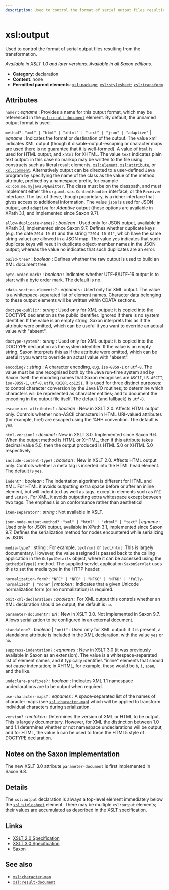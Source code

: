 ```yaml
---
description: Used to control the format of serial output files resulting from the transformation
---
```


# xsl:output

Used to control the format of serial output files resulting from the transformation.

_Available in XSLT 1.0 and later versions. Available in all Saxon editions._

- **Category**: declaration
- **Content**: none
- **Permitted parent elements**: [`xsl:package`](xsl-package.md); [`xsl:stylesheet`](xsl-stylesheet.md); [`xsl:transform`](xsl-transform.md)

## Attributes

`name?`
: _eqname_
: Provides a name for this output format, which may be referenced in the [`xsl:result-document`](xsl-result-document.md) element. By default, the unnamed output format is used.

`method?`
: `"xml" | "html" | "xhtml" | "text" | "json" | "adaptive"` | _eqname_
: Indicates the format or destination of the output. The value xml indicates XML output (though if disable-output-escaping or character maps are used there is no guarantee that it is well-formed). A value of `html` is used for HTML output, and `xhtml` for XHTML. The value `text` indicates plain text output: in this case no markup may be written to the file using constructs such as literal result elements, [`xsl:element`](xsl-element.md), [`xsl:attribute`](xsl-attribute.md), or [`xsl:comment`](xsl-comment.md). Alternatively output can be directed to a user-defined Java program by specifying the name of the class as the value of the method attribute, prefixed by a namespace prefix, for example `xx:com.me.myjava.MyEmitter`. The class must be on the classpath, and must implement either the `org.xml.sax.ContentHandler` interface, or the `Receiver` interface. The last of these, though proprietary, is a richer interface that gives access to additional information. The value `json` is used for JSON output, and `adaptive` for _Adaptive_ output (these options are available in XPath 3.1, and implemented since Saxon 9.7).

`allow-duplicate-names?`
: _boolean_
: Used only for JSON output, available in XPath 3.1, implemented since Saxon 9.7. Defines whether duplicate keys (e.g. the date `2014-10-01` and the string `"2014-10-01"`, which have the same string value) are allowed in a JSON map. The value yes indicates that such duplicate keys will result in duplicate object-member names in the JSON output; whereas the value no indicates that such duplicates are an error.

`build-tree?`
: _boolean_
: Defines whether the raw output is used to build an XML document tree.

`byte-order-mark?`
: _boolean_
: Indicates whether UTF-8/UTF-16 output is to start with a byte order mark. The default is no.

`cdata-section-elements?`
: _eqnames_
: Used only for XML output. The value is a whitespace-separated list of element names. Character data belonging to these output elements will be written within CDATA sections.

`doctype-public?`
: _string_
: Used only for XML output: it is copied into the DOCTYPE declaration as the public identifier. Ignored if there is no system identifier. If the value is an empty string, Saxon interprets this as if the attribute were omitted, which can be useful it you want to override an actual value with "absent".

`doctype-system?`
: _string_
: Used only for XML output: it is copied into the DOCTYPE declaration as the system identifier. If the value is an empty string, Saxon interprets this as if the attribute were omitted, which can be useful it you want to override an actual value with "absent".

`encoding?`
: _string_
: A character encoding, e.g. `iso-8859-1` or `utf-8`. The value must be one recognised both by the Java run-time system and by Saxon itself: the encoding names that Saxon recognises are `ASCII`, `US-ASCII`, `iso-8859-1`, `utf-8`, `utf8`, `KOI8R`, `cp1251`. It is used for three distinct purposes: to control character conversion by the Java I/O routines; to determine which characters will be represented as character entities; and to document the encoding in the output file itself. The default (and fallback) is `utf-8`.

`escape-uri-attributes?`
: _boolean_
: New in XSLT 2.0. Affects HTML output only. Controls whether non-ASCII characters in HTML URI-valued attributes (for example, href) are escaped using the %HH convention. The default is `yes`.

`html-version?`
: _decimal_
: New in XSLT 3.0. Implemented since Saxon 9.6. When the output method is HTML or XHTML, then if this attribute takes decimal value 5.0, then the output produced is HTML 5.0 or XHTML 5.0 respectively.

`include-content-type?`
: _boolean_
: New in XSLT 2.0. Affects HTML output only. Controls whether a meta tag is inserted into the HTML head element. The default is `yes`.

`indent?`
: _boolean_
: The indentation algorithm is different for HTML and XML. For HTML it avoids outputting extra space before or after an inline element, but will indent text as well as tags, except in elements such as `PRE` and `SCRIPT`. For XML, it avoids outputting extra whitespace except between two tags. The emphasis is on conformance rather than aesthetics!

`item-separator?`
: _string_
: Not available in XSLT.

`json-node-output-method?`
: `"xml" | "html" | "xhtml" | "text"` | _eqname_
: Used only for JSON output, available in XPath 3.1, implemented since Saxon 9.7. Defines the serialization method for nodes encountered while serializing as JSON.

`media-type?`
: string
: For example, `text/xml` or `text/html`. This is largely documentary. However, the value assigned is passed back to the calling application in the `OutputDetails` object, where it can be accessed using the `getMediaType()` method. The supplied servlet application `SaxonServlet` uses this to set the media type in the HTTP header.

`normalization-form?`
: `"NFC" | "NFD" | "NFKC" | "NFKD" | "fully-normalized" | "none"` | _nmtoken_
: Indicates that a given Unicode normalization form (or no normalization) is required.

`omit-xml-declaration?`
: _boolean_
: For XML output this controls whether an XML declaration should be output; the default is `no`.

`parameter-document?`
: _uri_
: New in XSLT 3.0. Not implemented in Saxon 9.7. Allows serialization to be configured in an external document.

`standalone?`
: _boolean_ | `"omit"`
: Used only for XML output: if it is present, a standalone attribute is included in the XML declaration, with the value `yes` or `no`.

`suppress-indentation?`
: _eqnames_
: New in XSLT 3.0 (it was previously available in Saxon as an extension). The value is a whitespace-separated list of element names, and it typically identifies "inline" elements that should not cause indentation; in XHTML, for example, these would be `b`, `i`, `span`, and the like.

`undeclare-prefixes?`
: _boolean_
: Indicates XML 1.1 namespace undeclarations are to be output when required.

`use-character-maps?`
: _eqnames_
: A space-separated list of the names of character maps (see [`xsl:character-map`](xsl-character-map.md)) which will be applied to transform individual characters during serialization.

`version?`
: _nmtoken_
: Determines the version of XML or HTML to be output. This is largely documentary. However, for XML the distinction between 1.0 and 1.1 determines whether or not namespace undeclarations will be output; and for HTML, the value 5 can be used to force the HTML5 style of DOCTYPE declaration.

## Notes on the Saxon implementation

The new XSLT 3.0 attribute `parameter-document` is first implemented in Saxon 9.8.

## Details

The `xsl:output` declaration is always a top-level element immediately below the [`xsl:stylesheet`](xsl-stylesheet.md) element. There may be multiple `xsl:output` elements; their values are accumulated as described in the XSLT specification.

## Links

- [XSLT 2.0 Specification](http://www.w3.org/TR/xslt20/#element-output)
- [XSLT 3.0 Specification](http://www.w3.org/TR/xslt-30/#element-output)
- [Saxon](https://www.saxonica.com/html/documentation/xsl-elements/output.html)

## See also

- [`xsl:character-map`](xsl-character-map.md)
- [`xsl:result-document`](xsl-result-document.md)
